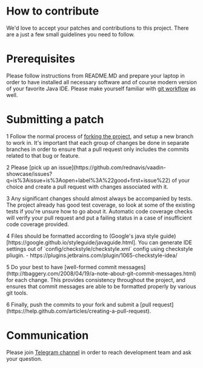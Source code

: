 # How to contribute
We'd love to accept your patches and contributions to this project. There are a just a few small guidelines you need to follow.

# Prerequisites
Please follow instructions from README.MD and prepare your laptop in order to have installed all necessary software and of course modern version of your favorite Java IDE. Please make yourself familiar with [git workflow](https://www.atlassian.com/git/tutorials/comparing-workflows/gitflow-workflow) as well.

# Submitting a patch
1 Follow the normal process of [forking the project](https://help.github.com/articles/fork-a-repo), and setup a new branch to work in. It's important that each group of changes be done in separate branches in order to ensure that a pull request only includes the commits related to that bug or feature.
<p>
2 Please [pick up an issue](https://github.com/rednavis/vaadin-showcase/issues?q=is%3Aissue+is%3Aopen+label%3A%22good+first+issue%22) of your choice and create a pull request with changes associated with it.
<p>
3 Any significant changes should almost always be accompanied by tests. The project already has good test coverage, so look at some of the existing tests if you're unsure how to go about it. Automatic code coverage checks will verify your pull request and put a failing status in a case of insufficient code coverage provided.
<p>
4 Files should be formatted according to (Google's java style guide)[https://google.github.io/styleguide/javaguide.html]. You can generate IDE settings out of `config/checkstyle/checkstyle.xml` config using checkstyle pliugin.
- https://plugins.jetbrains.com/plugin/1065-checkstyle-idea/
<p>
5 Do your best to have [well-formed commit messages](http://tbaggery.com/2008/04/19/a-note-about-git-commit-messages.html) for each change. This provides consistency throughout the project, and ensures that commit messages are able to be formatted properly by various git tools.
<p>
6 Finally, push the commits to your fork and submit a [pull request](https://help.github.com/articles/creating-a-pull-request).

# Communication
Please join [Telegram channel](https://t.me/vaadin_showcase) in order to reach development team and ask your question.
